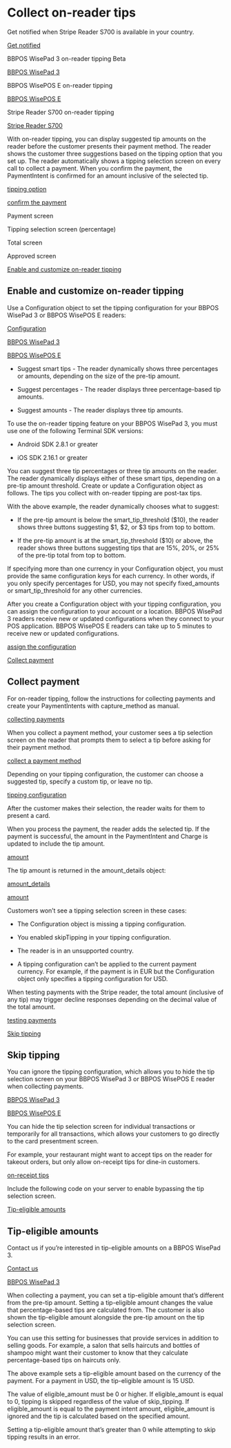 # Collect on-reader tips

Get notified when Stripe Reader S700 is available in your country.

[Get notified](https://dashboard.stripe.com/terminal/s700_notify)

BBPOS WisePad 3 on-reader tipping Beta

[BBPOS WisePad 3](/terminal/payments/setup-reader/bbpos-wisepad3)

BBPOS WisePOS E on-reader tipping

[BBPOS WisePOS E](/terminal/payments/setup-reader/bbpos-wisepos-e)

Stripe Reader S700 on-reader tipping

[Stripe Reader S700](/terminal/readers/stripe-reader-s700)

With on-reader tipping, you can display suggested tip amounts on the reader before the customer presents their payment method. The reader shows the customer three suggestions based on the tipping option that you set up. The reader automatically shows a tipping selection screen on every call to collect a payment. When you confirm the payment, the PaymentIntent is confirmed for an amount inclusive of the selected tip.

[tipping option](/terminal/features/collecting-tips/on-reader#customize-tips-reader)

[confirm the payment](/terminal/payments/collect-payment#confirm-payment)

Payment screen

Tipping selection screen (percentage)

Total screen

Approved screen

[Enable and customize on-reader tipping](#customize-tips-reader)

## Enable and customize on-reader tipping

Use a Configuration object to set the tipping configuration for your BBPOS WisePad 3 or BBPOS WisePOS E readers:

[Configuration](/api/terminal/configuration)

[BBPOS WisePad 3](/terminal/payments/setup-reader/bbpos-wisepad3)

[BBPOS WisePOS E](/terminal/payments/setup-reader/bbpos-wisepos-e)

- Suggest smart tips - The reader dynamically shows three percentages or amounts, depending on the size of the pre-tip amount.

- Suggest percentages - The reader displays three percentage-based tip amounts.

- Suggest amounts - The reader displays three tip amounts.

To use the on-reader tipping feature on your BBPOS WisePad 3, you must use one of the following Terminal SDK versions:

- Android SDK 2.8.1 or greater

- iOS SDK 2.16.1 or greater

You can suggest three tip percentages or three tip amounts on the reader. The reader dynamically displays either of these smart tips, depending on a pre-tip amount threshold. Create or update a Configuration object as follows. The tips you collect with on-reader tipping are post-tax tips.

With the above example, the reader dynamically chooses what to suggest:

- If the pre-tip amount is below the smart_tip_threshold ($10), the reader shows three buttons suggesting $1, $2, or $3 tips from top to bottom.

- If the pre-tip amount is at the smart_tip_threshold ($10) or above, the reader shows three buttons suggesting tips that are 15%, 20%, or 25% of the pre-tip total from top to bottom.

If specifying more than one currency in your Configuration object, you must provide the same configuration keys for each currency. In other words, if you only specify percentages for USD, you may not specify fixed_amounts or smart_tip_threshold for any other currencies.

After you create a Configuration object with your tipping configuration, you can assign the configuration to your account or a location. BBPOS WisePad 3 readers receive new or updated configurations when they connect to your POS application. BBPOS WisePOS E readers can take up to 5 minutes to receive new or updated configurations.

[assign the configuration](/terminal/fleet/splash-screen#assign-configuration-object)

[Collect payment](#collect-payment)

## Collect payment

For on-reader tipping, follow the instructions for collecting payments and create your PaymentIntents with capture_method as manual.

[collecting payments](/terminal/payments/collect-payment)

When you collect a payment method, your customer sees a tip selection screen on the reader that prompts them to select a tip before asking for their payment method.

[collect a payment method](/terminal/payments/collect-payment#collect-payment)

Depending on your tipping configuration, the customer can choose a suggested tip, specify a custom tip, or leave no tip.

[tipping configuration](/terminal/features/collecting-tips/on-reader#customize-tips-reader)

After the customer makes their selection, the reader waits for them to present a card.

When you process the payment, the reader adds the selected tip. If the payment is successful, the amount in the PaymentIntent and Charge is updated to include the tip amount.

[amount](/api/payment_intents/create#create_payment_intent-amount)

The tip amount is returned in the amount_details object:

[amount_details](/api/payment_intents/object#payment_intent_object-amount_details)

[amount](/api/payment_intents/object#payment_intent_object-amount_details-tip)

Customers won’t see a tipping selection screen in these cases:

- The Configuration object is missing a tipping configuration.

- You enabled skipTipping in your tipping configuration.

- The reader is in an unsupported country.

- A tipping configuration can’t be applied to the current payment currency. For example, if the payment is in EUR but the Configuration object only specifies a tipping configuration for USD.

When testing payments with the Stripe reader, the total amount (inclusive of any tip) may trigger decline responses depending on the decimal value of the total amount.

[testing payments](/terminal/references/testing#physical-test-cards)

[Skip tipping](#skip-tipping)

## Skip tipping

You can ignore the tipping configuration, which allows you to hide the tip selection screen on your BBPOS WisePad 3 or BBPOS WisePOS E reader when collecting payments.

[BBPOS WisePad 3](/terminal/payments/setup-reader/bbpos-wisepad3)

[BBPOS WisePOS E](/terminal/payments/setup-reader/bbpos-wisepos-e)

You can hide the tip selection screen for individual transactions or temporarily for all transactions, which allows your customers to go directly to the card presentment screen.

For example, your restaurant might want to accept tips on the reader for takeout orders, but only allow on-receipt tips for dine-in customers.

[on-receipt tips](/terminal/features/collecting-tips/on-receipt)

Include the following code on your server to enable bypassing the tip selection screen.

[Tip-eligible amounts](#tip-eligible)

## Tip-eligible amounts

Contact us if you’re interested in tip-eligible amounts on a BBPOS WisePad 3.

[Contact us](mailto:stripe-terminal-betas@stripe.com)

[BBPOS WisePad 3](/terminal/readers/bbpos-wisepad3)

When collecting a payment, you can set a tip-eligible amount that’s different from the pre-tip amount. Setting a tip-eligible amount changes the value that percentage-based tips are calculated from. The customer is also shown the tip-eligible amount alongside the pre-tip amount on the tip selection screen.

You can use this setting for businesses that provide services in addition to selling goods. For example, a salon that sells haircuts and bottles of shampoo might want their customer to know that they calculate percentage-based tips on haircuts only.

The above example sets a tip-eligible amount based on the currency of the payment. For a payment in USD, the tip-eligible amount is 15 USD.

The value of eligible_amount must be 0 or higher. If eligible_amount is equal to 0, tipping is skipped regardless of the value of skip_tipping. If eligible_amount is equal to the payment intent amount, eligible_amount is ignored and the tip is calculated based on the specified amount.

Setting a tip-eligible amount that’s greater than 0 while attempting to skip tipping results in an error.
